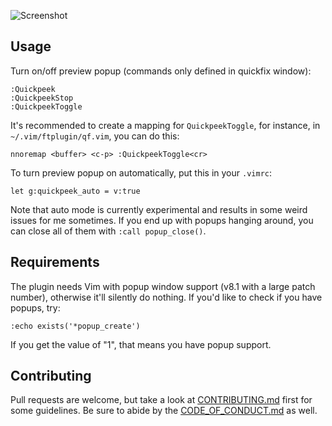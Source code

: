![Screenshot](http://i.andrewradev.com/88051d292a4314f88151f0887c845838.jpg)

## Usage

Turn on/off preview popup (commands only defined in quickfix window):

``` vim
:Quickpeek
:QuickpeekStop
:QuickpeekToggle
```

It's recommended to create a mapping for `QuickpeekToggle`, for instance, in `~/.vim/ftplugin/qf.vim`, you can do this:

``` vim
nnoremap <buffer> <c-p> :QuickpeekToggle<cr>
```

To turn preview popup on automatically, put this in your `.vimrc`:

``` vim
let g:quickpeek_auto = v:true
```

Note that auto mode is currently experimental and results in some weird issues for me sometimes. If you end up with popups hanging around, you can close all of them with `:call popup_close()`.

## Requirements

The plugin needs Vim with popup window support (v8.1 with a large patch number), otherwise it'll silently do nothing. If you'd like to check if you have popups, try:

``` vim
:echo exists('*popup_create')
```

If you get the value of "1", that means you have popup support.

## Contributing

Pull requests are welcome, but take a look at [CONTRIBUTING.md](https://github.com/AndrewRadev/quickpeek.vim/blob/master/CONTRIBUTING.md) first for some guidelines. Be sure to abide by the [CODE_OF_CONDUCT.md](https://github.com/AndrewRadev/quickpeek.vim/blob/master/CODE_OF_CONDUCT.md) as well.
